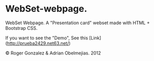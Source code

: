 WebSet-webpage.
===============

WebSet Webpage. A "Presentation card" webset made with HTML + Bootstrap CSS.

If you want to see the "Demo", See this [Link] (http://prueba2429.net63.net/)


© Roger Gonzalez & Adrian Obelmejias. 2012

